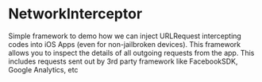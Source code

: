 # NetworkInterceptor
Simple framework to demo how we can inject URLRequest intercepting codes into iOS Apps (even for non-jailbroken devices). This framework allows you to inspect the details of all outgoing requests from the app. This includes requests sent out by 3rd party framework like FacebookSDK, Google Analytics, etc
